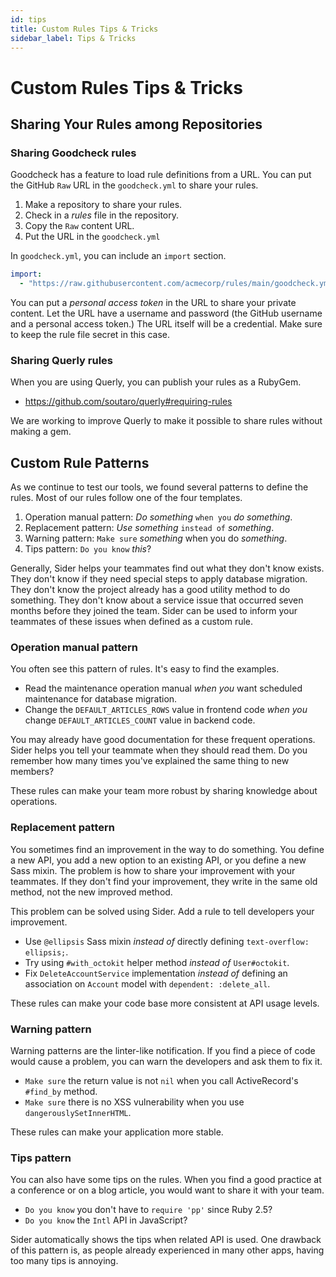```yaml
---
id: tips
title: Custom Rules Tips & Tricks
sidebar_label: Tips & Tricks
---
```


# Custom Rules Tips & Tricks

## Sharing Your Rules among Repositories

### Sharing Goodcheck rules

Goodcheck has a feature to load rule definitions from a URL. You can put the GitHub `Raw` URL in the `goodcheck.yml` to share your rules.

1. Make a repository to share your rules.
2. Check in a _rules_ file in the repository.
3. Copy the `Raw` content URL.
4. Put the URL in the `goodcheck.yml`

In `goodcheck.yml`, you can include an `import` section.

```yaml
import:
  - "https://raw.githubusercontent.com/acmecorp/rules/main/goodcheck.yml"
```

You can put a _personal access token_ in the URL to share your private content. Let the URL have a username and password (the GitHub username and a personal access token.) The URL itself will be a credential. Make sure to keep the rule file secret in this case.

### Sharing Querly rules

When you are using Querly, you can publish your rules as a RubyGem.

- https://github.com/soutaro/querly#requiring-rules

We are working to improve Querly to make it possible to share rules without making a gem.

## Custom Rule Patterns

As we continue to test our tools, we found several patterns to define the rules. Most of our rules follow one of the four templates.

1. Operation manual pattern: _Do something_ `when you` _do something_.
2. Replacement pattern: _Use something_ `instead of` _something_.
3. Warning pattern: `Make sure` _something_ when you do _something_.
4. Tips pattern: `Do you know` _this_?

Generally, Sider helps your teammates find out what they don't know exists. They don't know if they need special steps to apply database migration. They don't know the project already has a good utility method to do something. They don't know about a service issue that occurred seven months before they joined the team. Sider can be used to inform your teammates of these issues when defined as a custom rule.

### Operation manual pattern

You often see this pattern of rules. It's easy to find the examples.

- Read the maintenance operation manual _when you_ want scheduled maintenance for database migration.
- Change the `DEFAULT_ARTICLES_ROWS` value in frontend code _when you_ change `DEFAULT_ARTICLES_COUNT` value in backend code.

You may already have good documentation for these frequent operations. Sider helps you tell your teammate when they should read them. Do you remember how many times you've explained the same thing to new members?

These rules can make your team more robust by sharing knowledge about operations.

### Replacement pattern

You sometimes find an improvement in the way to do something. You define a new API, you add a new option to an existing API, or you define a new Sass mixin. The problem is how to share your improvement with your teammates. If they don't find your improvement, they write in the same old method, not the new improved method.

This problem can be solved using Sider. Add a rule to tell developers your improvement.

- Use `@ellipsis` Sass mixin _instead of_ directly defining `text-overflow: ellipsis;`.
- Try using `#with_octokit` helper method _instead of_ `User#octokit`.
- Fix `DeleteAccountService` implementation _instead of_ defining an association on `Account` model with `dependent: :delete_all`.

These rules can make your code base more consistent at API usage levels.

### Warning pattern

Warning patterns are the linter-like notification. If you find a piece of code would cause a problem, you can warn the developers and ask them to fix it.

- `Make sure` the return value is not `nil` when you call ActiveRecord's `#find_by` method.
- `Make sure` there is no XSS vulnerability when you use `dangerouslySetInnerHTML`.

These rules can make your application more stable.

### Tips pattern

You can also have some tips on the rules. When you find a good practice at a conference or on a blog article, you would want to share it with your team.

- `Do you know` you don't have to `require 'pp'` since Ruby 2.5?
- `Do you know` the `Intl` API in JavaScript?

Sider automatically shows the tips when related API is used. One drawback of this pattern is, as people already experienced in many other apps, having too many tips is annoying.
